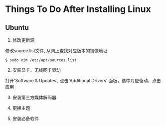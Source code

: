 # Things To Do After Installing Linux

## Ubuntu

1. 修改更新源

修改source.list文件, 从网上查找对应版本的镜像地址
```shell
$ sudo vim /etc/apt/sources.list
```


2. 安装显卡、无线网卡驱动

打开'Software & Updates', 点击‘Additional Drivers’ 面板，选中对应驱动，点击应用


3. 安装第三方媒体解码器



4. 更换主题



5. 安装必备软件




